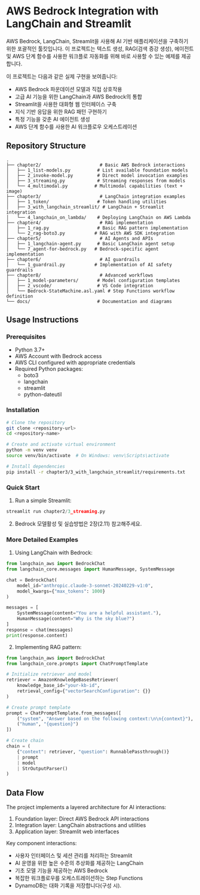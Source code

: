 # AWS Bedrock Integration with LangChain and Streamlit

AWS Bedrock, LangChain, Streamlit을 사용해 AI 기반 애플리케이션을 구축하기 위한 포괄적인 툴킷입니다. 이 프로젝트는 텍스트 생성, RAG(검색 증강 생성), 에이전트 및 AWS 단계 함수를 사용한 워크플로 자동화를 위해 바로 사용할 수 있는 예제를 제공합니다.

이 프로젝트는 다음과 같은 실제 구현을 보여줍니다:
- AWS Bedrock 파운데이션 모델과 직접 상호작용
- 고급 AI 기능을 위한 LangChain과 AWS Bedrock의 통합
- Streamlit을 사용한 대화형 웹 인터페이스 구축
- 지식 기반 응답을 위한 RAG 패턴 구현하기
- 특정 기능을 갖춘 AI 에이전트 생성
- AWS 단계 함수를 사용한 AI 워크플로우 오케스트레이션

## Repository Structure
```
.
├── chapter2/                      # Basic AWS Bedrock interactions
│   ├── 1_list-models.py          # List available foundation models
│   ├── 2_invoke-model.py         # Direct model invocation examples
│   ├── 3_streaming.py            # Streaming responses from models
│   └── 4_multimodal.py          # Multimodal capabilities (text + image)
├── chapter3/                      # LangChain integration examples
│   ├── 1_token/                  # Token handling utilities
│   ├── 3_with_langchain_streamlit/ # LangChain + Streamlit integration
│   └── 4_langchain_on_lambda/    # Deploying LangChain on AWS Lambda
├── chapter4/                      # RAG implementation
│   ├── 1_rag.py                  # Basic RAG pattern implementation
│   └── 2_rag-boto3.py           # RAG with AWS SDK integration
├── chapter5/                      # AI Agents and APIs
│   ├── 1_langchain-agent.py      # Basic LangChain agent setup
│   └── 7_agent-for-bedrock.py   # Bedrock-specific agent implementation
├── chapter6/                      # AI guardrails
│   └── 1_guardrail.py           # Implementation of AI safety guardrails
├── chapter8/                      # Advanced workflows
│   ├── 1_model-parameters/       # Model configuration templates
│   ├── 2_vscode/                 # VS Code integration
│   └── Bedrock-StateMachine.asl.yaml # Step Functions workflow definition
└── docs/                         # Documentation and diagrams
```

## Usage Instructions
### Prerequisites
- Python 3.7+
- AWS Account with Bedrock access
- AWS CLI configured with appropriate credentials
- Required Python packages:
  - boto3
  - langchain
  - streamlit
  - python-dateutil

### Installation
```bash
# Clone the repository
git clone <repository-url>
cd <repository-name>

# Create and activate virtual environment
python -m venv venv
source venv/bin/activate  # On Windows: venv\Scripts\activate

# Install dependencies
pip install -r chapter3/3_with_langchain_streamlit/requirements.txt
```

### Quick Start
1. Run a simple Streamlit:
```python
streamlit run chapter2/3_streaming.py
```

2. Bedrock 모델활성 및 실습방법은 2장(2.11) 참고해주세요.
 

### More Detailed Examples
1. Using LangChain with Bedrock:
```python
from langchain_aws import BedrockChat
from langchain_core.messages import HumanMessage, SystemMessage

chat = BedrockChat(
    model_id="anthropic.claude-3-sonnet-20240229-v1:0",
    model_kwargs={"max_tokens": 1000}
)

messages = [
    SystemMessage(content="You are a helpful assistant."),
    HumanMessage(content="Why is the sky blue?")
]
response = chat(messages)
print(response.content)
```

2. Implementing RAG pattern:
```python
from langchain_aws import BedrockChat
from langchain_core.prompts import ChatPromptTemplate

# Initialize retriever and model
retriever = AmazonKnowledgeBasesRetriever(
    knowledge_base_id="your-kb-id",
    retrieval_config={"vectorSearchConfiguration": {}}
)

# Create prompt template
prompt = ChatPromptTemplate.from_messages([
    ("system", "Answer based on the following context:\n\n{context}"),
    ("human", "{question}")
])

# Create chain
chain = (
    {"context": retriever, "question": RunnablePassthrough()}
    | prompt
    | model
    | StrOutputParser()
)
```

## Data Flow
The project implements a layered architecture for AI interactions:
1. Foundation layer: Direct AWS Bedrock API interactions
2. Integration layer: LangChain abstractions and utilities
3. Application layer: Streamlit web interfaces

Key component interactions:
- 사용자 인터페이스 및 세션 관리를 처리하는 Streamlit
- AI 운영을 위한 높은 수준의 추상화를 제공하는 LangChain
- 기초 모델 기능을 제공하는 AWS Bedrock
- 복잡한 워크플로우를 오케스트레이션하는 Step Functions
- DynamoDB는 대화 기록을 저장합니다(구성 시).

